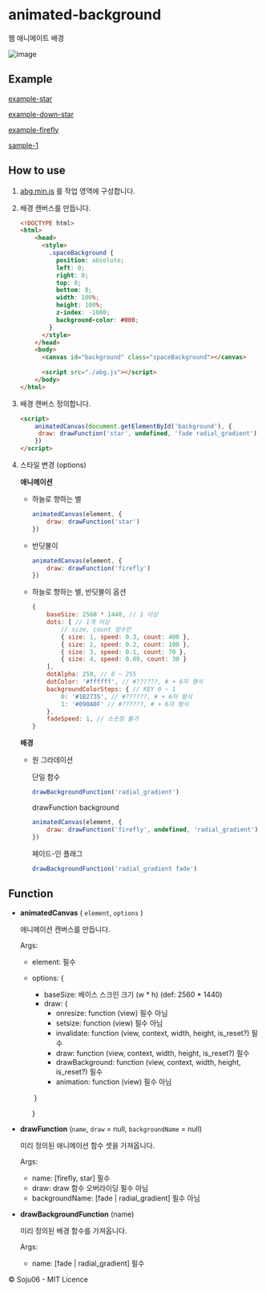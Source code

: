 # animated-background

웹 애니메이트 배경

![image](https://user-images.githubusercontent.com/34199905/155535188-337c039e-53b1-4e40-9055-1d43749f74b8.png)

## Example

[example-star](https://soju06.github.io/animated-background/example/example-star.html)

[example-down-star](https://soju06.github.io/animated-background/example/example-down-star.html)

[example-firefly](https://soju06.github.io/animated-background/example/example-firefly.html)

[sample-1](https://soju06.github.io/animated-background/example/sample-1.html)

## How to use

1. [abg.min.js](https://raw.github.com/Soju06/animated-background/main/src/abg.min.js) 를 작업 영역에 구성합니다.

2. 배경 캔버스를 만듭니다.

   ```html
   <!DOCTYPE html>
   <html>
       <head>
         <style>
           .spaceBackground {
             position: absolute;
             left: 0;
             right: 0;
             top: 0;
             bottom: 0;
             width: 100%;
             height: 100%;
             z-index: -1000;
             background-color: #000;
           }
         </style>
       </head>
       <body>
         <canvas id="background" class="spaceBackground"></canvas>
           
         <script src="./abg.js"></script>
       </body>
   </html>
   ```

3. 배경 캔버스 정의합니다.

   ```html
   <script>
       animatedCanvas(document.getElementById('background'), {
       	draw: drawFunction('star', undefined, 'fade radial_gradient')
       })
   </script>
   ```

4. 스타일 변경 (options)

   **애니메이션**

   - 하늘로 향하는 별

     ```js
     animatedCanvas(element, {
         draw: drawFunction('star')
     })
     ```

   - 반딧불이

     ```js
     animatedCanvas(element, {
         draw: drawFunction('firefly')
     })
     ```

   - 하늘로 향하는 별, 반딧불이 옵션

     ```js
     {
         baseSize: 2560 * 1440, // 1 이상
         dots: [ // 1개 이상
             // size, count 양수만
             { size: 1, speed: 0.3, count: 400 },
             { size: 2, speed: 0.2, count: 100 },
             { size: 3, speed: 0.1, count: 70 },
             { size: 4, speed: 0.09, count: 30 }
         ],
         dotAlpha: 250, // 0 ~ 255
         dotColor: '#ffffff', // #??????, # + 6자 형식
         backgroundColorSteps: { // KEY 0 ~ 1
             0: '#1B2735', // #??????, # + 6자 형식
             1: '#090A0F' // #??????, # + 6자 형식
         },
         fadeSpeed: 1, // 소숫점 불가
     }
     ```

   **배경**

   - 원 그라데이션

     단일 함수

     ```js
     drawBackgroundFunction('radial_gradient')
     ```

     drawFunction background

     ```js
     animatedCanvas(element, {
         draw: drawFunction('firefly', undefined, 'radial_gradient')
     })
     ```

     페이드-인 플래그

     ```js
     drawBackgroundFunction('radial_gradient fade')
     ```

## Function

- **animatedCanvas** ( `element`, `options` )

  애니메이션 캔버스를 만듭니다.

  Args:

  - element: 필수

  - options: {

    - baseSize: 베이스 스크린 크기 (w * h) (def: 2560 * 1440)
    - draw: {
      - onresize: function (view) 필수 아님
      - setsize: function (view) 필수 아님
      - invalidate: function (view, context, width, height, is_reset?) 필수
      - draw: function (view, context, width, height, is_reset?) 필수
      - drawBackground: function (view, context, width, height, is_reset?) 필수
      - animation: function (view) 필수 아님

    ​	}

    }

- **drawFunction** (`name`, `draw` = null, `backgroundName` = null)

  미리 정의된 애니메이션 함수 셋을 가져옵니다.

  Args:

  - name: [firefly, star] 필수
  - draw: draw 함수 오버라이딩 필수 아님
  - backgroundName: [fade | radial_gradient] 필수 아님

- **drawBackgroundFunction** (name)

  미리 정의된 배경 함수를 가져옵니다.

  Args:

  - name: [fade | radial_gradient] 필수


©️ Soju06 - MIT Licence